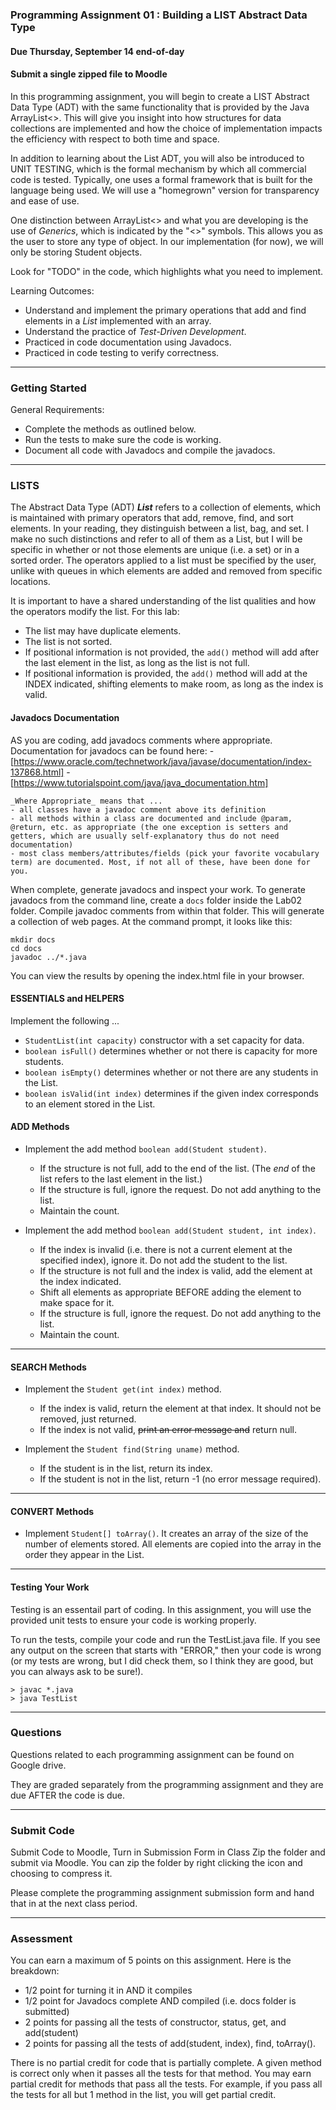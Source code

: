 ### Programming Assignment 01 : Building a LIST Abstract Data Type
#### Due Thursday, September 14 end-of-day
#### Submit a single zipped file to Moodle

In this programming assignment, you will begin to create a LIST Abstract Data Type (ADT) with the same functionality that is provided by the Java ArrayList<>. This will give you insight into how structures for data collections are implemented and how the choice of implementation impacts the efficiency with respect to both time and space.

In addition to learning about the List ADT, you will also be introduced to UNIT TESTING, which is the formal mechanism by which all commercial code is tested. Typically, one uses a formal framework that is built for the language being used. We will use a "homegrown" version for transparency and ease of use.

One distinction between ArrayList<> and what you are developing is the use of _Generics_, which is indicated by the "<>" symbols. This allows you as the user to store any type of object. In our implementation (for now), we will only be storing Student objects.

Look for "TODO" in the code, which highlights what you need to implement.

Learning Outcomes:

- Understand and implement the primary operations that add and find elements in a _List_ implemented with an array.
- Understand the practice of _Test-Driven Development_.
- Practiced in code documentation using Javadocs.
- Practiced in code testing to verify correctness.

<hr>

### Getting Started

General Requirements:

- Complete the methods as outlined below.
- Run the tests to make sure the code is working.
- Document all code with Javadocs and compile the javadocs.

<hr>

### LISTS

The Abstract Data Type (ADT) **_List_** refers to a collection of elements, which is maintained with primary operators that add, remove, find, and sort elements. In your reading, they distinguish between a list, bag, and set. I make no such distinctions and refer to all of them as a List, but I will be specific in whether or not those elements are unique (i.e. a set) or in a sorted order. The operators applied to a list must be specified by the user, unlike with queues in which elements are added and removed from specific locations.

It is important to have a shared understanding of the list qualities and how the operators modify the list. For this lab:
- The list may have duplicate elements. 
- The list is not sorted.
- If positional information is not provided, the `add()` method will add after the last element in the list, as long as the list is not full.
- If positional information is provided, the `add()` method will add at the INDEX indicated, shifting elements to make room, as long as the index is valid.

#### Javadocs Documentation

AS you are coding, add javadocs comments where appropriate. Documentation for javadocs can be found here:
    - [https://www.oracle.com/technetwork/java/javase/documentation/index-137868.html]
    - [https://www.tutorialspoint.com/java/java_documentation.htm]

    _Where Appropriate_ means that ...
    - all classes have a javadoc comment above its definition
    - all methods within a class are documented and include @param, @return, etc. as appropriate (the one exception is setters and getters, which are usually self-explanatory thus do not need documentation)
    - most class members/attributes/fields (pick your favorite vocabulary term) are documented. Most, if not all of these, have been done for you.

When complete, generate javadocs and inspect your work. To generate javadocs from the command line, create a `docs` folder inside the Lab02 folder. Compile javadoc comments from within that folder. This will generate a collection of web pages. At the command prompt, it looks like this:
  ```
  mkdir docs
  cd docs
  javadoc ../*.java
  ```
  You can view the results by opening the index.html file in your browser.

#### ESSENTIALS and HELPERS

Implement the following ...

- `StudentList(int capacity)` constructor with a set capacity for data.
- `boolean isFull()` determines whether or not there is capacity for more students.
- `boolean isEmpty()` determines whether or not there are any students in the List.
- `boolean isValid(int index)` determines if the given index corresponds to an element stored in the List.

#### ADD Methods

- Implement the add method `boolean add(Student student)`.
    - If the structure is not full, add to the end of the list. (The _end_ of the list refers to the last element in the list.)
    - If the structure is full, ignore the request. Do not add anything to the list.
    - Maintain the count.

- Implement the add method `boolean add(Student student, int index)`.
    - If the index is invalid (i.e. there is not a current element at the specified index), ignore it. Do not add the student to the list.
    - If the structure is not full and the index is valid, add the element at the index indicated.
    - Shift all elements as appropriate BEFORE adding the element to make space for it.
    - If the structure is full, ignore the request. Do not add anything to the list.
    - Maintain the count.

<hr>

#### SEARCH Methods

- Implement the `Student get(int index)` method.
    - If the index is valid, return the element at that index. It should not be removed, just returned.
    - If the index is not valid, <del>print an error message and</del> return null.


- Implement the `Student find(String uname)` method.
    - If the student is in the list, return its index.
    - If the student is not in the list, return -1 (no error message required).

<hr>

#### CONVERT Methods

- Implement `Student[] toArray()`. It creates an array of the size of the number of elements stored. All elements are copied into the array in the order they appear in the List.

<hr>

#### Testing Your Work

Testing is an essentail part of coding. In this assignment, you will use the provided unit tests to ensure your code is working properly.

To run the tests, compile your code and run the TestList.java file. If you see any output on the screen that starts with "ERROR," then your code is wrong (or my tests are wrong, but I did check them, so I think they are good, but you can always ask to be sure!).

```
> javac *.java
> java TestList
```

<hr>

### Questions

Questions related to each programming assignment can be found on Google drive.

They are graded separately from the programming assignment and they are due AFTER the code is due.

<hr>

### Submit Code

Submit Code to Moodle, Turn in Submission Form in Class
Zip the folder and submit via Moodle. You can zip the folder by right clicking the icon and choosing to compress it.

Please complete the programming assignment submission form and hand that in at the next class period.

<hr>

### Assessment

You can earn a maximum of 5 points on this assignment. Here is the breakdown:

- 1/2 point for turning it in AND it compiles
- 1/2 point for Javadocs complete AND compiled (i.e. docs folder is submitted)
- 2 points for passing all the tests of constructor, status, get, and add(student)
- 2 points for passing all the tests of add(student, index), find, toArray(). 

There is no partial credit for code that is partially complete. A given method is correct only when it passes all the tests for that method. You may earn partial credit for methods that pass all the tests. For example, if you pass all the tests for all but 1 method in the list, you will get partial credit.





